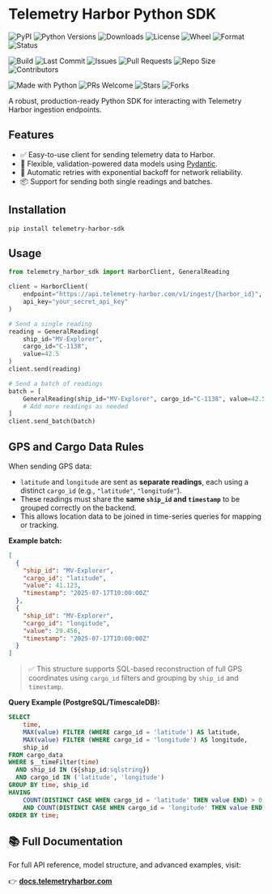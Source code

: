 # Telemetry Harbor Python SDK

<!-- Telemetry Harbor SDK Badges -->

<!-- PyPI -->
![PyPI](https://img.shields.io/pypi/v/telemetry-harbor-sdk.svg)
![Python Versions](https://img.shields.io/pypi/pyversions/telemetry-harbor-sdk.svg)
![Downloads](https://img.shields.io/pypi/dm/telemetry-harbor-sdk.svg)
![License](https://img.shields.io/pypi/l/telemetry-harbor-sdk.svg)
![Wheel](https://img.shields.io/pypi/wheel/telemetry-harbor-sdk.svg)
![Format](https://img.shields.io/pypi/format/telemetry-harbor-sdk.svg)
![Status](https://img.shields.io/pypi/status/telemetry-harbor-sdk.svg)

<!-- GitHub -->
![Build](https://github.com/TelemetryHarbor/harbor-sdk-python/actions/workflows/publish-to-pypi.yml/badge.svg)
![Last Commit](https://img.shields.io/github/last-commit/TelemetryHarbor/harbor-sdk-python.svg)
![Issues](https://img.shields.io/github/issues/TelemetryHarbor/harbor-sdk-python.svg)
![Pull Requests](https://img.shields.io/github/issues-pr/TelemetryHarbor/harbor-sdk-python.svg)
![Repo Size](https://img.shields.io/github/repo-size/TelemetryHarbor/harbor-sdk-python.svg)
![Contributors](https://img.shields.io/github/contributors/TelemetryHarbor/harbor-sdk-python.svg)

<!-- Fun / Community -->
![Made with Python](https://img.shields.io/badge/Made%20with-Python-1f425f.svg)
![PRs Welcome](https://img.shields.io/badge/PRs-welcome-brightgreen.svg)
![Stars](https://img.shields.io/github/stars/TelemetryHarbor/harbor-sdk-python.svg?style=social)
![Forks](https://img.shields.io/github/forks/TelemetryHarbor/harbor-sdk-python.svg?style=social)


A robust, production-ready Python SDK for interacting with Telemetry Harbor ingestion endpoints.

## Features

- ✅ Easy-to-use client for sending telemetry data to Harbor.
- 🧠 Flexible, validation-powered data models using [Pydantic](https://docs.pydantic.dev/).
- 🔁 Automatic retries with exponential backoff for network reliability.
- 📦 Support for sending both single readings and batches.

## Installation

```
pip install telemetry-harbor-sdk
```

## Usage

```python
from telemetry_harbor_sdk import HarborClient, GeneralReading

client = HarborClient(
    endpoint="https://api.telemetry-harbor.com/v1/ingest/{harbor_id}",
    api_key="your_secret_api_key"
)

# Send a single reading
reading = GeneralReading(
    ship_id="MV-Explorer",
    cargo_id="C-1138",
    value=42.5
)
client.send(reading)

# Send a batch of readings
batch = [
    GeneralReading(ship_id="MV-Explorer", cargo_id="C-1138", value=42.5),
    # Add more readings as needed
]
client.send_batch(batch)
```

## GPS and Cargo Data Rules

When sending GPS data:

- `latitude` and `longitude` are sent as **separate readings**, each using a distinct `cargo_id` (e.g., `"latitude"`, `"longitude"`).
- These readings must share the **same `ship_id` and `timestamp`** to be grouped correctly on the backend.
- This allows location data to be joined in time-series queries for mapping or tracking.

**Example batch:**

```json
[
  {
    "ship_id": "MV-Explorer",
    "cargo_id": "latitude",
    "value": 41.123,
    "timestamp": "2025-07-17T10:00:00Z"
  },
  {
    "ship_id": "MV-Explorer",
    "cargo_id": "longitude",
    "value": 29.456,
    "timestamp": "2025-07-17T10:00:00Z"
  }
]
```

> ✅ This structure supports SQL-based reconstruction of full GPS coordinates using `cargo_id` filters and grouping by `ship_id` and `timestamp`.

**Query Example (PostgreSQL/TimescaleDB):**

```sql
SELECT
    time,
    MAX(value) FILTER (WHERE cargo_id = 'latitude') AS latitude,
    MAX(value) FILTER (WHERE cargo_id = 'longitude') AS longitude,
    ship_id
FROM cargo_data
WHERE $__timeFilter(time)
  AND ship_id IN (${ship_id:sqlstring})
  AND cargo_id IN ('latitude', 'longitude')
GROUP BY time, ship_id
HAVING 
    COUNT(DISTINCT CASE WHEN cargo_id = 'latitude' THEN value END) > 0
    AND COUNT(DISTINCT CASE WHEN cargo_id = 'longitude' THEN value END) > 0
ORDER BY time;
```

## 📚 Full Documentation

For full API reference, model structure, and advanced examples, visit:

👉 [**docs.telemetryharbor.com**](https://docs.telemetryharbor.com)
